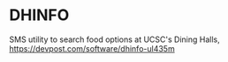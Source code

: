 # DHINFO
SMS utility to search food options at UCSC's Dining Halls,
https://devpost.com/software/dhinfo-ul435m
